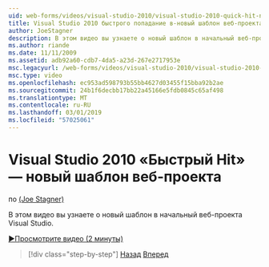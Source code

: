 ```yaml
---
uid: web-forms/videos/visual-studio-2010/visual-studio-2010-quick-hit-new-web-project-template
title: Visual Studio 2010 быстрого попадание в-новый шаблон веб-проекта | Документация Майкрософт
author: JoeStagner
description: В этом видео вы узнаете о новый шаблон в начальный веб-проекта Visual Studio.
ms.author: riande
ms.date: 11/11/2009
ms.assetid: adb92a60-cdb7-4da5-a23d-267e2717953e
msc.legacyurl: /web-forms/videos/visual-studio-2010/visual-studio-2010-quick-hit-new-web-project-template
msc.type: video
ms.openlocfilehash: ec953ad598793b55bb4627d03455f15bba92b2ae
ms.sourcegitcommit: 24b1f6decbb17bb22a45166e5fdb0845c65af498
ms.translationtype: MT
ms.contentlocale: ru-RU
ms.lasthandoff: 03/01/2019
ms.locfileid: "57025061"
---
```

<a name="visual-studio-2010-quick-hit---new-web-project-template"></a>Visual Studio 2010 «Быстрый Hit» — новый шаблон веб-проекта
====================
по [(Joe Stagner)](https://github.com/JoeStagner)

В этом видео вы узнаете о новый шаблон в начальный веб-проекта Visual Studio.

[&#9654;Просмотрите видео (2 минуты)](https://channel9.msdn.com/Blogs/ASP-NET-Site-Videos/visual-studio-2010-quick-hit-new-web-project-template)

> [!div class="step-by-step"]
> [Назад](visual-studio-2010-quick-hit-multi-monitor-support.md)
> [Вперед](visual-studio-2010-quick-hit-new-multi-targeting.md)
